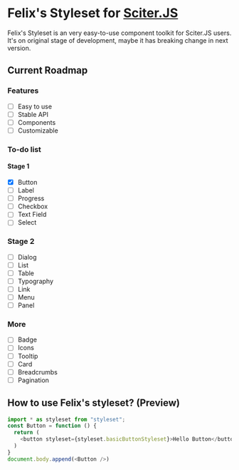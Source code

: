 # Felix's Styleset for [Sciter.JS](https://gitlab.com/sciter-engine/sciter-js-sdk)

Felix's Styleset is an very easy-to-use component toolkit for Sciter.JS users. It's on original stage of development, maybe it has breaking change in next version.

## Current Roadmap

### Features

 - [ ] Easy to use
 - [ ] Stable API
 - [ ] Components
 - [ ] Customizable

### To-do list

#### Stage 1

 - [x] Button
 - [ ] Label
 - [ ] Progress
 - [ ] Checkbox
 - [ ] Text Field
 - [ ] Select

### Stage 2

 - [ ] Dialog
 - [ ] List
 - [ ] Table
 - [ ] Typography
 - [ ] Link
 - [ ] Menu
 - [ ] Panel

### More

 - [ ] Badge
 - [ ] Icons
 - [ ] Tooltip
 - [ ] Card
 - [ ] Breadcrumbs 
 - [ ] Pagination
 
## How to use Felix's styleset? (Preview)

```javascript
import * as styleset from "styleset";
const Button = function () {
  return (
    <button styleset={styleset.basicButtonStyleset}>Hello Button</button>
  )
}
document.body.append(<Button />)
```